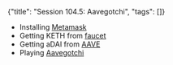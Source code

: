 {"title": "Session 104.5: Aavegotchi", "tags": []}
* Installing [Metamask](https://metamask.io/)
* Getting KETH from [faucet](https://faucets.chain.link/kovan)
* Getting aDAI from [AAVE](https://testnet.aave.com/)
* Playing [Aavegotchi](https://testnet.aavegotchi.com/)

